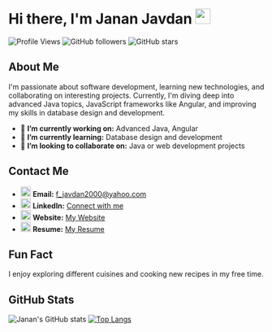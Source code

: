 # Hi there, I'm Janan Javdan <img src="https://media.giphy.com/media/hvRJCLFzcasrR4ia7z/giphy.gif" width="30px">

![Profile Views](https://komarev.com/ghpvc/?username=JananJavdan&color=blue)
![GitHub followers](https://img.shields.io/github/followers/JananJavdan?label=Follow&style=social)
![GitHub stars](https://img.shields.io/github/stars/JananJavdan?label=Stars&style=social)

## About Me
I'm passionate about software development, learning new technologies, and collaborating on interesting projects. Currently, I'm diving deep into advanced Java topics, JavaScript frameworks like Angular, and improving my skills in database design and development.

- 🔭 **I’m currently working on:** Advanced Java, Angular
- 🌱 **I’m currently learning:** Database design and development
- 👯 **I’m looking to collaborate on:** Java or web development projects

## Contact Me
- <img src="https://img.icons8.com/fluent/48/000000/email.png" width="20px"/> **Email:** [f_javdan2000@yahoo.com](mailto:f_javdan2000@yahoo.com)
- <img src="https://img.icons8.com/fluent/48/000000/linkedin.png" width="20px"/> **LinkedIn:** [Connect with me](https://www.linkedin.com/in/yourprofile)
- <img src="https://img.icons8.com/fluent/48/000000/domain.png" width="20px"/> **Website:** [My Website](https://jananjavdan.github.io/)
- <img src="https://img.icons8.com/fluent/48/000000/resume.png" width="20px"/> **Resume:** [My Resume](https://jananjavdan.github.io/resume)

## Fun Fact
I enjoy exploring different cuisines and cooking new recipes in my free time.

## GitHub Stats
![Janan's GitHub stats](https://github-readme-stats.vercel.app/api?username=JananJavdan&show_icons=true&theme=vue)
[![Top Langs](https://github-readme-stats.vercel.app/api/top-langs/?username=JananJavdan&layout=compact&theme=vue&langs_count=8)](https://github.com/anuraghazra/github-readme-stats)
